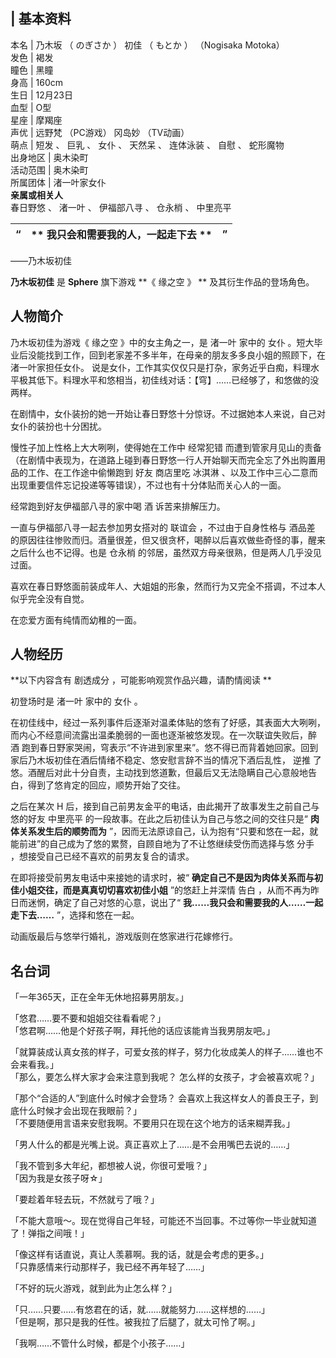 |  **基本资料**  
---  
本名  |  乃木坂  （  のぎさか  ）  初佳  （  もとか  ）  （Nogisaka Motoka）   
发色  |  褐发   
瞳色  |  黑瞳   
身高  |  160cm   
生日  |  12月23日   
血型  |  O型   
星座  |  摩羯座   
声优  |  远野梵  （PC游戏）  冈岛妙  （TV动画）   
萌点  |  短发  、  巨乳  、  女仆  、  天然呆  、  连体泳装  、  自慰  、  蛇形魔物   
出身地区  |  奥木染町   
活动范围  |  奥木染町   
所属团体  |  渚一叶家女仆   
**亲属或相关人**  
春日野悠  、  渚一叶  、  伊福部八寻  、  仓永梢  、  中里亮平  
  
|  “  |  ** 我只会和需要我的人，一起走下去  ** |  ”   
---|---|---  
——乃木坂初佳  
  
**乃木坂初佳** 是 **Sphere** 旗下游戏 **《 缘之空  》 ** 及其衍生作品的登场角色。

##  人物简介

乃木坂初佳为游戏《  缘之空  》中的女主角之一，是  渚一叶  家中的  女仆
。短大毕业后没能找到工作，回到老家差不多半年，在母亲的朋友多多良小姐的照顾下，在渚一叶家担任女仆。
说是女仆，工作其实仅仅只是打杂，家务近乎白痴，料理水平极其低下。料理水平和悠相当，初佳线对话：【穹】……已经够了，和悠做的没两样。

在剧情中，女仆装扮的她一开始让春日野悠十分惊讶。不过据她本人来说，自己对女仆的装扮也十分困扰。

慢性子加上性格上大大咧咧，使得她在工作中  经常犯错
而遭到管家月见山的责备（在剧情中表现为，在道路上碰到春日野悠一行人开始聊天而完全忘了外出购置用品的工作、在工作途中偷懒跑到  好友  商店里吃  冰淇淋
、以及工作中三心二意而出现重要信件忘记投递等等错误），不过也有十分体贴而关心人的一面。

经常跑到好友伊福部八寻的家中喝  酒  诉苦来排解压力。

一直与伊福部八寻一起去参加男女搭对的  联谊会  ，不过由于自身性格与  酒品差
的原因往往惨败而归。酒量很差，但又很贪杯，喝醉以后喜欢做些奇怪的事，醒来之后什么也不记得。也是  仓永梢  的邻居，虽然双方母亲很熟，但是两人几乎没见过面。

喜欢在春日野悠面前装成年人、大姐姐的形象，然而行为又完全不搭调，不过本人似乎完全没有自觉。

在恋爱方面有纯情而幼稚的一面。

##  人物经历

**以下内容含有 剧透成分  ，可能影响观赏作品兴趣，请酌情阅读 **

初登场时是  渚一叶  家中的  女仆  。

在初佳线中，经过一系列事件后逐渐对温柔体贴的悠有了好感，其表面大大咧咧，而内心不经意间流露出温柔脆弱的一面也逐渐被悠发现。在一次联谊失败后，醉  酒
跑到春日野家哭闹，穹表示“不许进到家里来”。悠不得已而背着她回家。回到家后乃木坂初佳在酒后情绪不稳定、悠安慰言辞不当的情况下酒后乱性，  逆推
了悠。酒醒后对此十分自责，主动找到悠道歉，但最后又无法隐瞒自己心意般地告白，得到了悠肯定的回应，顺势开始了交往。

之后在某次  H  后，接到自己前男友金平的电话，由此揭开了故事发生之前自己与悠的好友  中里亮平  的一段故事。在此之后初佳认为自己与悠之间的交往只是“
**肉体关系发生后的顺势而为** ”，因而无法原谅自己，认为抱有“只要和悠在一起，就能前进”的自己成为了悠的累赘，自顾自地为了不让悠继续受伤而选择与悠
分手  ，想接受自己已经不喜欢的前男友复合的请求。

在即将接受前男友电话中来接她的请求时，被“ **确定自己不是因为肉体关系而与初佳小姐交往，而是真真切切喜欢初佳小姐** ”的悠赶上并深情  告白
，从而不再为昨日而迷惘，确定了自己对悠的心意，说出了“ **我……我只会和需要我的人……一起走下去……** ”，选择和悠在一起。

动画版最后与悠举行婚礼，游戏版则在悠家进行花嫁修行。

##  名台词

「一年365天，正在全年无休地招募男朋友。」

「悠君……要不要和姐姐交往看看呢？」  
「悠君啊……他是个好孩子啊，拜托他的话应该能肯当我男朋友吧。」

「就算装成认真女孩的样子，可爱女孩的样子，努力化妆成美人的样子……谁也不会来看我。」  
「那么，要怎么样大家才会来注意到我呢？ 怎么样的女孩子，才会被喜欢呢？」

「那个“合适的人”到底什么时候才会登场？ 会喜欢上我这样女人的善良王子，到底什么时候才会出现在我眼前？」  
「不要随便用言语来安慰我啊。不要用只在现在这个地方的话来糊弄我。」

「男人什么的都是光嘴上说。真正喜欢上了……是不会用嘴巴去说的……」

「我不管到多大年纪，都想被人说，你很可爱哦？」  
「因为我是女孩子呀☆」

「要趁着年轻去玩，不然就亏了哦？」

「不能大意哦～。现在觉得自己年轻，可能还不当回事。不过等你一毕业就知道了！弹指之间哦！」

「像这样有话直说，真让人羡慕啊。我的话，就是会考虑的更多。」  
「只靠感情来行动那样子，我已经不再年轻了……」

「不好的玩火游戏，就到此为止怎么样？」

「只……只要……有悠君在的话，就……就能努力……这样想的……」  
「但是啊，那只是我的任性。被我拉了后腿了，就太可怜了啊。」

「我啊……不管什么时候，都是个小孩子……」


